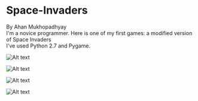 # Space-Invaders
By Ahan Mukhopadhyay                                                                                                 
I'm a novice programmer. Here is one of my first games: a modified version of Space Invaders                                
I've used Python 2.7 and Pygame.

![Alt text](http://i.imgur.com/EYub2Ab.png)

![Alt text](http://i.imgur.com/qD5zPCt.png)

![Alt text](http://i.imgur.com/i0x2nSU.png)

![Alt text](http://i.imgur.com/jMf2PfW.png)
